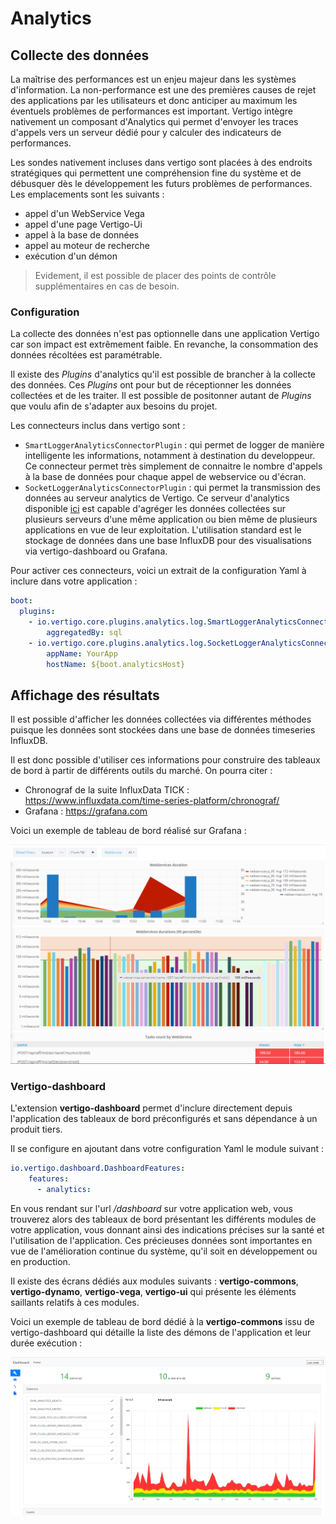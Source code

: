 # Analytics 

## Collecte des données 

La maîtrise des performances est un enjeu majeur dans les systèmes d'information. La non-performance est une des premières causes de rejet des applications par les utilisateurs et donc anticiper au maximum les éventuels problèmes de performances est important.
Vertigo intègre nativement un composant d'Analytics qui permet d'envoyer les traces d'appels vers un serveur dédié pour y calculer des indicateurs de performances.

Les sondes nativement incluses dans vertigo sont placées à des endroits stratégiques qui permettent une compréhension fine du système et  de débusquer dès le développement les futurs problèmes de performances. Les emplacements sont les suivants :

- appel d'un WebService Vega
- appel d'une page Vertigo-Ui
- appel à la base de données
- appel au moteur de recherche
- exécution d'un démon

> Evidement, il est possible de placer des points de contrôle supplémentaires en cas de besoin.

### Configuration

La collecte des données n'est pas optionnelle dans une application Vertigo car son impact est extrêmement faible. En revanche, la consommation des données récoltées est paramétrable.

Il existe des *Plugins* d'analytics qu'il est possible de brancher à la collecte des données. Ces *Plugins* ont pour but de réceptionner les données collectées et de les traiter. Il est possible de positonner autant de *Plugins* que voulu afin de s'adapter aux besoins du projet.

Les connecteurs inclus dans vertigo sont :

- `SmartLoggerAnalyticsConnectorPlugin` : qui permet de logger de manière intelligente les informations, notamment à destination du developpeur. Ce connecteur permet très simplement de connaitre le nombre d'appels à la base de données pour chaque appel de webservice ou d'écran.
- `SocketLoggerAnalyticsConnectorPlugin` : qui permet la transmission des données au serveur analytics de Vertigo. Ce serveur d'analytics disponible [ici](https://github.com/KleeGroup/analytica-server/tree/dev/analytics-server) est capable d'agréger les données collectées sur plusieurs serveurs d'une même application ou bien même de plusieurs applications en vue de leur exploitation. L'utilisation standard est le stockage de données dans une base InfluxDB pour des visualisations via vertigo-dashboard ou Grafana.

Pour activer ces connecteurs, voici un extrait de la configuration Yaml à inclure dans votre application :

```yaml
boot:
  plugins:
    - io.vertigo.core.plugins.analytics.log.SmartLoggerAnalyticsConnectorPlugin:
        aggregatedBy: sql
    - io.vertigo.core.plugins.analytics.log.SocketLoggerAnalyticsConnectorPlugin:
        appName: YourApp
        hostName: ${boot.analyticsHost}
```

## Affichage des résultats

Il est possible d'afficher les données collectées via différentes méthodes puisque les données sont stockées dans une base de données timeseries InfluxDB.

Il est donc possible d'utiliser ces informations pour construire des tableaux de bord à partir de différents outils du marché. On pourra citer :

- Chronograf de la suite InfluxData TICK : https://www.influxdata.com/time-series-platform/chronograf/
- Grafana : https://grafana.com

Voici un exemple de tableau de bord réalisé sur Grafana :

![](../images/exemple_grafana.png)



### Vertigo-dashboard

L'extension **vertigo-dashboard** permet d'inclure directement depuis l'application des tableaux de bord préconfigurés et sans dépendance à un produit tiers.

Il se configure en ajoutant dans votre configuration Yaml le module suivant :

```yaml
io.vertigo.dashboard.DashboardFeatures:
    features:
      - analytics:
```

En vous rendant sur l'url */dashboard* sur votre application web, vous trouverez alors des tableaux de bord présentant les différents modules de votre application, vous donnant ainsi des indications précises sur la santé et l'utilisation de l'application. Ces précieuses données sont importantes en vue de l'amélioration continue du système, qu'il soit en développement ou en production.

Il existe des écrans dédiés aux modules suivants : **vertigo-commons**, **vertigo-dynamo**, **vertigo-vega**, **vertigo-ui** qui présente les éléments saillants relatifs à ces modules.

Voici un exemple de tableau de bord dédié à la **vertigo-commons** issu de vertigo-dashboard qui détaille la liste des démons de l'application et leur durée exécution :

![](../images/dashboard_commons.png)